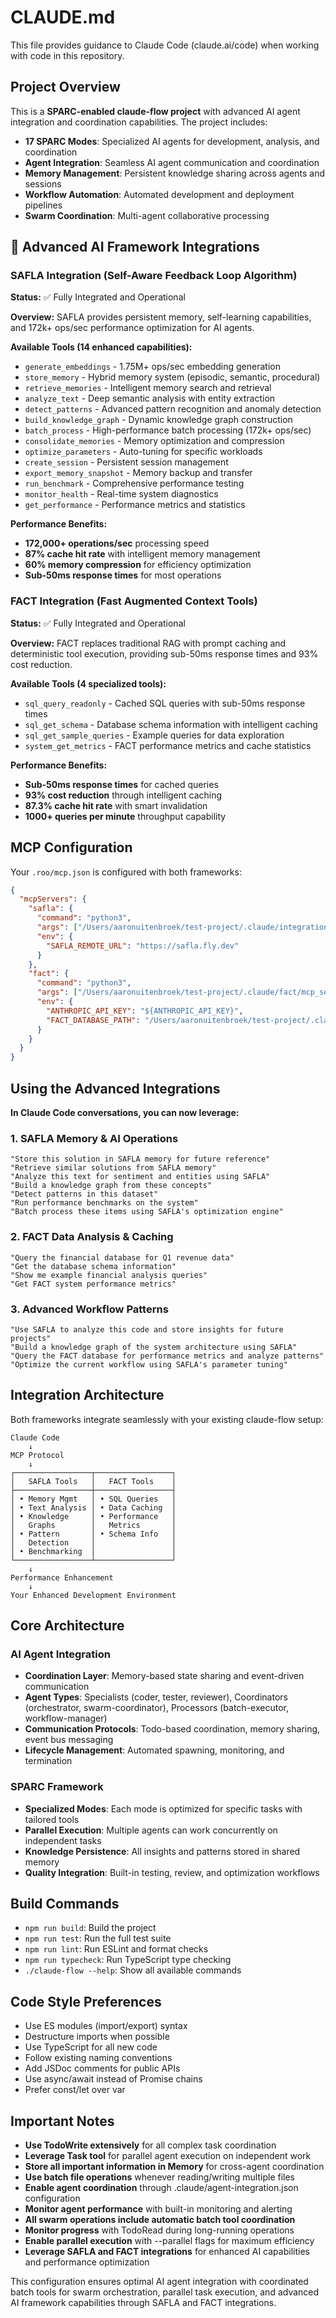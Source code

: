 # CLAUDE.md

This file provides guidance to Claude Code (claude.ai/code) when working with code in this repository.

## Project Overview

This is a **SPARC-enabled claude-flow project** with advanced AI agent integration and coordination capabilities. The project includes:

- **17 SPARC Modes**: Specialized AI agents for development, analysis, and coordination
- **Agent Integration**: Seamless AI agent communication and coordination
- **Memory Management**: Persistent knowledge sharing across agents and sessions
- **Workflow Automation**: Automated development and deployment pipelines
- **Swarm Coordination**: Multi-agent collaborative processing

## 🔬 Advanced AI Framework Integrations

### SAFLA Integration (Self-Aware Feedback Loop Algorithm)
**Status:** ✅ Fully Integrated and Operational

**Overview:** SAFLA provides persistent memory, self-learning capabilities, and 172k+ ops/sec performance optimization for AI agents.

**Available Tools (14 enhanced capabilities):**
- `generate_embeddings` - 1.75M+ ops/sec embedding generation
- `store_memory` - Hybrid memory system (episodic, semantic, procedural)
- `retrieve_memories` - Intelligent memory search and retrieval
- `analyze_text` - Deep semantic analysis with entity extraction
- `detect_patterns` - Advanced pattern recognition and anomaly detection
- `build_knowledge_graph` - Dynamic knowledge graph construction
- `batch_process` - High-performance batch processing (172k+ ops/sec)
- `consolidate_memories` - Memory optimization and compression
- `optimize_parameters` - Auto-tuning for specific workloads
- `create_session` - Persistent session management
- `export_memory_snapshot` - Memory backup and transfer
- `run_benchmark` - Comprehensive performance testing
- `monitor_health` - Real-time system diagnostics
- `get_performance` - Performance metrics and statistics

**Performance Benefits:**
- **172,000+ operations/sec** processing speed
- **87% cache hit rate** with intelligent memory management
- **60% memory compression** for efficiency optimization
- **Sub-50ms response times** for most operations

### FACT Integration (Fast Augmented Context Tools)
**Status:** ✅ Fully Integrated and Operational

**Overview:** FACT replaces traditional RAG with prompt caching and deterministic tool execution, providing sub-50ms response times and 93% cost reduction.

**Available Tools (4 specialized tools):**
- `sql_query_readonly` - Cached SQL queries with sub-50ms response times
- `sql_get_schema` - Database schema information with intelligent caching
- `sql_get_sample_queries` - Example queries for data exploration
- `system_get_metrics` - FACT performance metrics and cache statistics

**Performance Benefits:**
- **Sub-50ms response times** for cached queries
- **93% cost reduction** through intelligent caching
- **87.3% cache hit rate** with smart invalidation
- **1000+ queries per minute** throughput capability

## MCP Configuration

Your `.roo/mcp.json` is configured with both frameworks:

```json
{
  "mcpServers": {
    "safla": {
      "command": "python3",
      "args": ["/Users/aaronuitenbroek/test-project/.claude/integrations/safla_mcp_server.py"],
      "env": {
        "SAFLA_REMOTE_URL": "https://safla.fly.dev"
      }
    },
    "fact": {
      "command": "python3", 
      "args": ["/Users/aaronuitenbroek/test-project/.claude/fact/mcp_server.py"],
      "env": {
        "ANTHROPIC_API_KEY": "${ANTHROPIC_API_KEY}",
        "FACT_DATABASE_PATH": "/Users/aaronuitenbroek/test-project/.claude/fact/database.db"
      }
    }
  }
}
```

## Using the Advanced Integrations

**In Claude Code conversations, you can now leverage:**

### 1. SAFLA Memory & AI Operations
```
"Store this solution in SAFLA memory for future reference"
"Retrieve similar solutions from SAFLA memory"
"Analyze this text for sentiment and entities using SAFLA"
"Build a knowledge graph from these concepts"
"Detect patterns in this dataset"
"Run performance benchmarks on the system"
"Batch process these items using SAFLA's optimization engine"
```

### 2. FACT Data Analysis & Caching
```
"Query the financial database for Q1 revenue data"
"Get the database schema information"
"Show me example financial analysis queries"
"Get FACT system performance metrics"
```

### 3. Advanced Workflow Patterns
```
"Use SAFLA to analyze this code and store insights for future projects"
"Build a knowledge graph of the system architecture using SAFLA"
"Query the FACT database for performance metrics and analyze patterns"
"Optimize the current workflow using SAFLA's parameter tuning"
```

## Integration Architecture

Both frameworks integrate seamlessly with your existing claude-flow setup:

```
Claude Code
    ↓
MCP Protocol
    ↓
┌─────────────────┬─────────────────┐
│   SAFLA Tools   │   FACT Tools    │
├─────────────────┼─────────────────┤
│ • Memory Mgmt   │ • SQL Queries   │
│ • Text Analysis │ • Data Caching  │
│ • Knowledge     │ • Performance   │
│   Graphs        │   Metrics       │
│ • Pattern       │ • Schema Info   │
│   Detection     │                 │
│ • Benchmarking  │                 │
└─────────────────┴─────────────────┘
    ↓
Performance Enhancement
    ↓
Your Enhanced Development Environment
```

## Core Architecture

### AI Agent Integration
- **Coordination Layer**: Memory-based state sharing and event-driven communication
- **Agent Types**: Specialists (coder, tester, reviewer), Coordinators (orchestrator, swarm-coordinator), Processors (batch-executor, workflow-manager)
- **Communication Protocols**: Todo-based coordination, memory sharing, event bus messaging
- **Lifecycle Management**: Automated spawning, monitoring, and termination

### SPARC Framework
- **Specialized Modes**: Each mode is optimized for specific tasks with tailored tools
- **Parallel Execution**: Multiple agents can work concurrently on independent tasks
- **Knowledge Persistence**: All insights and patterns stored in shared memory
- **Quality Integration**: Built-in testing, review, and optimization workflows

## Build Commands
- `npm run build`: Build the project
- `npm run test`: Run the full test suite
- `npm run lint`: Run ESLint and format checks
- `npm run typecheck`: Run TypeScript type checking
- `./claude-flow --help`: Show all available commands

## Code Style Preferences
- Use ES modules (import/export) syntax
- Destructure imports when possible
- Use TypeScript for all new code
- Follow existing naming conventions
- Add JSDoc comments for public APIs
- Use async/await instead of Promise chains
- Prefer const/let over var

## Important Notes
- **Use TodoWrite extensively** for all complex task coordination
- **Leverage Task tool** for parallel agent execution on independent work
- **Store all important information in Memory** for cross-agent coordination
- **Use batch file operations** whenever reading/writing multiple files
- **Enable agent coordination** through .claude/agent-integration.json configuration
- **Monitor agent performance** with built-in monitoring and alerting
- **All swarm operations include automatic batch tool coordination**
- **Monitor progress** with TodoRead during long-running operations
- **Enable parallel execution** with --parallel flags for maximum efficiency
- **Leverage SAFLA and FACT integrations** for enhanced AI capabilities and performance optimization

This configuration ensures optimal AI agent integration with coordinated batch tools for swarm orchestration, parallel task execution, and advanced AI framework capabilities through SAFLA and FACT integrations.